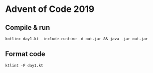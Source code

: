 # Advent of Code 2019

## Compile & run

`kotlinc day1.kt -include-runtime -d out.jar && java -jar out.jar`

## Format code

`ktlint -F day1.kt` 